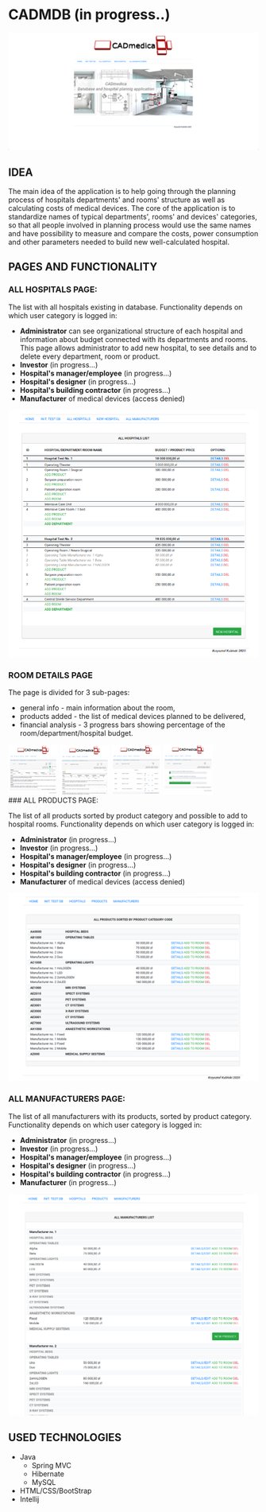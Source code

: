 # CADMDB (in progress..)

![](src/main/webapp/resources/img/forReadme/screenshot_001.png)

## IDEA
The main idea of the application is to help going through the planning process of hospitals departments' and rooms' structure as well as calculating costs of medical devices.
The core of the application is to standardize names of typical departments', rooms' and devices' categories, so that all people involved in planning process would use the same names and have possibility to measure and compare the costs, power consumption and other parameters needed to build new well-calculated hospital.

## PAGES AND FUNCTIONALITY

### ALL HOSPITALS PAGE:

The list with all hospitals existing in database. 
Functionality depends on which user category is logged in:
* **Administrator** can see organizational structure of each hospital and information about budget connected with its departments and rooms. This page allows administrator to add new hospital, to see details and to delete every department, room or product.
* **Investor** (in progress...)
* **Hospital's manager/employee** (in progress...)
* **Hospital's designer** (in progress...)
* **Hospital's building contractor** (in progress...)
* **Manufacturer** of medical devices (access denied)

![](src/main/webapp/resources/img/forReadme/screenshot_allHospitalsPage_001.png)

### ROOM DETAILS PAGE

The page is divided for 3 sub-pages:
- general info - main information about the room,
- products added - the list of medical devices planned to be delivered,
- financial analysis - 3 progress bars showing percentage of the room/department/hospital budget.

<div class="text-center">
    <img src="src/main/webapp/resources/img/forReadme/screenshot_roomDetailsPage_001-1.png" width="100">
    <img src="src/main/webapp/resources/img/forReadme/screenshot_roomDetailsPage_001-2.png" width="100">
    <img src="src/main/webapp/resources/img/forReadme/screenshot_roomDetailsPage_002.png" width="100">
    <img src="src/main/webapp/resources/img/forReadme/screenshot_roomDetailsPage_003.png" width="100">
</div>
<!-- (
![](src/main/webapp/resources/img/forReadme/screenshot_roomDetailsPage_001-1.png)
![](src/main/webapp/resources/img/forReadme/screenshot_roomDetailsPage_001-2.png)
![](src/main/webapp/resources/img/forReadme/screenshot_roomDetailsPage_002.png)
![](src/main/webapp/resources/img/forReadme/screenshot_roomDetailsPage_003.png)
)-->
### ALL PRODUCTS PAGE:

The list of all products sorted by product category and possible to add to hospital rooms. 
Functionality depends on which user category is logged in:
* **Administrator** (in progress...)
* **Investor** (in progress...)
* **Hospital's manager/employee** (in progress...)
* **Hospital's designer** (in progress...)
* **Hospital's building contractor** (in progress...)
* **Manufacturer** of medical devices (access denied)

![](src/main/webapp/resources/img/forReadme/screenshot_allProductsPage_001.png)

### ALL MANUFACTURERS PAGE:

The list of all manufacturers with its products, sorted by product category. 
Functionality depends on which user category is logged in:
* **Administrator** (in progress...)
* **Investor** (in progress...)
* **Hospital's manager/employee** (in progress...)
* **Hospital's designer** (in progress...)
* **Hospital's building contractor** (in progress...)
* **Manufacturer** (in progress...)

![](src/main/webapp/resources/img/forReadme/screenshot_allManufacturersPage_001.png)

## USED TECHNOLOGIES
* Java
    * Spring MVC
    * Hibernate
    * MySQL
* HTML/CSS/BootStrap
* Intellij